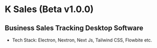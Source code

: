 # K Sales (Beta v1.0.0)

## Business Sales Tracking Desktop Software

- Tech Stack: Electron, Nextron, Next Js, Tailwind CSS, Flowbite etc.

